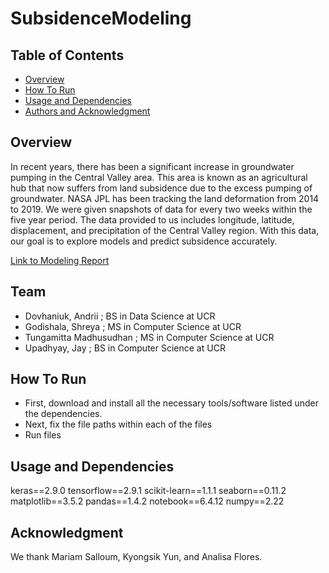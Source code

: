 # SubsidenceModeling

## Table of Contents
- [Overview](#overview)
- [How To Run](#how-to-run)
- [Usage and Dependencies](#usage-and-dependencies)
- [Authors and Acknowledgment](#authors-and-acknowledgment)

## Overview
In recent years, there has been a significant increase in groundwater pumping in the Central Valley area. This area is known as an agricultural hub that now suffers from land subsidence due to the excess pumping of groundwater. NASA JPL has been tracking the land deformation from 2014 to 2019. We were given snapshots of data for every two weeks within the five year period. The data provided to us includes longitude, latitude, displacement, and precipitation of the Central Valley region. With this data, our goal is to explore models and predict subsidence accurately. 

[Link to Modeling Report](https://drive.google.com/file/d/12z1KwS3QkmdyKd_zrW3BRgSGAypJ_6dA/view?usp=sharing)
## Team
- Dovhaniuk, Andrii ; BS in Data Science at UCR
- Godishala, Shreya ; MS in Computer Science at UCR
- Tungamitta Madhusudhan ; MS in Computer Science at UCR
- Upadhyay, Jay	; BS in Computer Science at UCR



## How To Run
* First, download and install all the necessary tools/software listed under the dependencies. 
* Next, fix the file paths within each of the files
* Run files

## Usage and Dependencies

keras==2.9.0
tensorflow==2.9.1
scikit-learn==1.1.1
seaborn==0.11.2
matplotlib==3.5.2
pandas==1.4.2
notebook==6.4.12
numpy==2.22

## Acknowledgment
We thank Mariam Salloum, Kyongsik Yun, and Analisa Flores.
